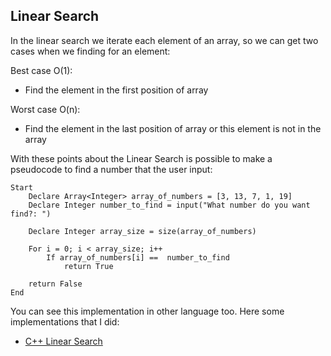 ## Linear Search

In the linear search we iterate each element of an array, so we can get two cases when we finding for an element:

Best case O(1):

- Find the element in the first position of array

Worst case O(n):

- Find the element in the last position of array or this element is not in the array

With these points about the Linear Search is possible to make a pseudocode to find a number that the user input:

```pseudocode
Start
    Declare Array<Integer> array_of_numbers = [3, 13, 7, 1, 19]
    Declare Integer number_to_find = input("What number do you want find?: ")

    Declare Integer array_size = size(array_of_numbers)

    For i = 0; i < array_size; i++
        If array_of_numbers[i] ==  number_to_find
            return True

    return False
End
```

You can see this implementation in other language too. Here some implementations that I did:

- [C++ Linear Search](./cpp/LinearSearch.cpp)
